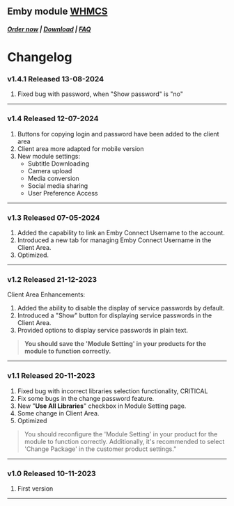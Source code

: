 ## Emby module **[WHMCS](https://puqcloud.com/link.php?id=77)**

#####  [Order now](https://puqcloud.com/whmcs-module-emby.php) | [Download](https://download.puqcloud.com/WHMCS/servers/PUQ_WHMCS-Emby/) | [FAQ](https://faq.puqcloud.com/)

# Changelog

### v1.4.1 Released 13-08-2024

1. Fixed bug with password, when "Show password" is "no"

- - - - - -

### v1.4 Released 12-07-2024
 
1. Buttons for copying login and password have been added to the client area
2. Client area more adapted for mobile version
3. New module settings: 
   - Subtitle Downloading
   - Camera upload
   - Media conversion
   - Social media sharing
   - User Preference Access

- - - - - -

### v1.3 Released 07-05-2024
 
1. Added the capability to link an Emby Connect Username to the account.
2. Introduced a new tab for managing Emby Connect Username in the Client Area.
3. Optimized.

- - - - - -

### v1.2 Released 21-12-2023

Client Area Enhancements:

1. Added the ability to disable the display of service passwords by default.
2. Introduced a "Show" button for displaying service passwords in the Client Area.
3. Provided options to display service passwords in plain text.

> **You should save the 'Module Setting' in your products for the module to function correctly.**

- - - - - -

### v1.1 Released 20-11-2023
1. Fixed bug with incorrect libraries selection functionality, CRITICAL
2. Fix some bugs in the change password feature.
3. New "**Use All Libraries**" checkbox in Module Setting page.
4. Some change in Client Area.
5. Optimized
>You should reconfigure the 'Module Setting' in your product for the module to function correctly. Additionally, it's recommended to select 'Change Package' in the customer product settings."

- - - - - -

### v1.0 Released 10-11-2023

1. First version

- - - - - -
